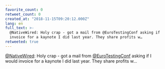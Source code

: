 ```yaml
---
favorite_count: 0
retweet_count: 0
created_at: "2018-11-15T09:20:12.000Z"
lang: en
full_text: >-
  @NativeWired: Holy crap - got a mail from @EuroTestingConf asking if I would
  invoice for a kaynote I did last year. They share profits w…
retweeted: true
---
```


[@NativeWired](https://twitter.com/NativeWired): Holy crap - got a mail from
[@EuroTestingConf](https://twitter.com/EuroTestingConf) asking if I would
invoice for a kaynote I did last year. They share profits w…
